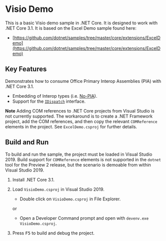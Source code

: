 # Visio Demo

This is a basic Visio demo sample in .NET Core. It is designed to work with .NET Core 3.1. It is based on the Excel Demo sample found here:

- [https://github.com/dotnet/samples/tree/master/core/extensions/ExcelDemo](https://github.com/dotnet/samples/tree/master/core/extensions/ExcelDemo)

## Key Features

Demonstrates how to consume Office Primary Interop Assemblies (PIA) with .NET Core 3.1.

- Embedding of Interop types (i.e. [No-PIA](https://docs.microsoft.com/dotnet/framework/interop/type-equivalence-and-embedded-interop-types)).
- Support for the [`IDispatch`](https://docs.microsoft.com/windows/desktop/winauto/idispatch-interface) interface.

**Note** Adding COM references to .NET Core projects from Visual Studio is not currently supported. The workaround is to create a .NET Framework project, add the COM references, and then copy the relevant `COMReference` elements in the project. See `ExcelDemo.csproj` for further details.

## Build and Run

To build and run the sample, the project must be loaded in Visual Studio 2019. Build support for `COMReference` elements is not supported in the `dotnet` tool for the Preview 2 release, but the scenario is demoable from within Visual Studio 2019.

1. Install .NET Core 3.1.

1. Load `VisioDemo.csproj` in Visual Studio 2019.
    - Double click on `VisioDemo.csproj` in File Explorer.

    or

    - Open a Developer Command prompt and open with `devenv.exe VisioDemo.csproj`.

1. Press <kbd>F5</kbd> to build and debug the project.
